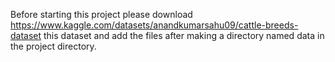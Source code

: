 Before starting this project please download https://www.kaggle.com/datasets/anandkumarsahu09/cattle-breeds-dataset this dataset and add the files after making a directory named data in the project directory. 
